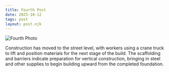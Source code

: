 ```yaml
---
title: Fourth Post 
date: 2025-10-12
tags: post
layout: post.njk
---
```


<img src="/Photos/12.png" alt="Fourth Photo" class="post-image">

Construction has moved to the street level, with workers using a crane truck to lift and position materials for the next stage of the build. The scaffolding and barriers indicate preparation for vertical construction, bringing in steel and other supplies to begin building upward from the completed foundation.